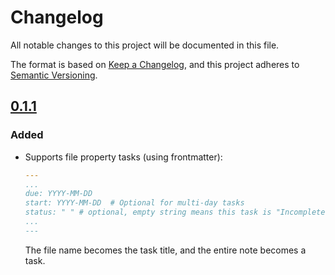 # Changelog

All notable changes to this project will be documented in this file.

The format is based on [Keep a Changelog](https://keepachangelog.com/en/1.0.0/),
and this project adheres to [Semantic Versioning](https://semver.org/spec/v2.0.0.html).

<!-- links start -->
[0.1.1]: https://github.com/aviatesk/obsidian-tasks-calendar/compare/0.1.0...0.1.1
<!-- links end -->

## [0.1.1]
### Added
- Supports file property tasks (using frontmatter):
  ```yaml
  ---
  ...
  due: YYYY-MM-DD
  start: YYYY-MM-DD  # Optional for multi-day tasks
  status: " " # optional, empty string means this task is "Incomplete"
  ...
  ---
  ```
  The file name becomes the task title, and the entire note becomes a task.
